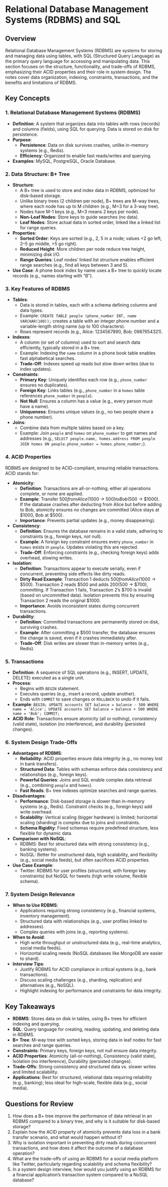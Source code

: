 # Relational Database Management Systems (RDBMS) and SQL

## Overview

Relational Database Management Systems (RDBMS) are systems for storing and managing data using tables, with SQL (Structured Query Language) as the primary query language for accessing and manipulating data. This section focuses on the structure, functionality, and trade-offs of RDBMS, emphasizing their ACID properties and their role in system design. The notes cover data organization, indexing, constraints, transactions, and the benefits and limitations of RDBMS.

## Key Concepts

### 1. Relational Database Management Systems (RDBMS)

- **Definition**: A system that organizes data into tables with rows (records) and columns (fields), using SQL for querying. Data is stored on disk for persistence.
- **Purpose**:
  - **Persistence**: Data on disk survives crashes, unlike in-memory systems (e.g., Redis).
  - **Efficiency**: Organized to enable fast reads/writes and querying.
- **Examples**: MySQL, PostgreSQL, Oracle Database.

### 2. Data Structure: B+ Tree

- **Structure**:
  - A B+ tree is used to store and index data in RDBMS, optimized for disk-based storage.
  - Unlike binary trees (2 children per node), B+ trees are M-way trees, where each node has up to M children (e.g., M=3 for a 3-way tree).
  - Nodes have M-1 keys (e.g., M=3 means 2 keys per node).
  - **Non-Leaf Nodes**: Store keys to guide searches (no data).
  - **Leaf Nodes**: Store actual data in sorted order, linked like a linked list for range queries.
- **Properties**:
  - **Sorted Order**: Keys are sorted (e.g., 2, 5 in a node; values <2 go left, 2–5 go middle, >5 go right).
  - **Reduced Height**: More children per node reduce tree height, minimizing disk I/O.
  - **Range Queries**: Leaf nodes’ linked list structure enables efficient range searches (e.g., find all keys between 3 and 5).
- **Use Case**: A phone book index by name uses a B+ tree to quickly locate records (e.g., names starting with “B”).

### 3. Key Features of RDBMS

- **Tables**:
  - Data is stored in tables, each with a schema defining columns and data types.
  - Example: `CREATE TABLE people (phone_number INT, name VARCHAR(100));` creates a table with an integer phone number and a variable-length string name (up to 100 characters).
  - Rows represent records (e.g., Alice: 1234567890, Bob: 0987654321).
- **Indexes**:
  - A column (or set of columns) used to sort and search data efficiently, typically stored in a B+ tree.
  - Example: Indexing the `name` column in a phone book table enables fast alphabetical searches.
  - **Trade-Off**: Indexes speed up reads but slow down writes (due to index updates).
- **Constraints**:
  - **Primary Key**: Uniquely identifies each row (e.g., `phone_number` ensures no duplicates).
  - **Foreign Key**: Links tables (e.g., `phone_number` in a `homes` table references `phone_number` in `people`).
  - **Not Null**: Ensures a column has a value (e.g., every person must have a name).
  - **Uniqueness**: Ensures unique values (e.g., no two people share a phone number).
- **Joins**:
  - Combine data from multiple tables based on a key.
  - Example: Join `people` and `homes` on `phone_number` to get names and addresses (e.g., `SELECT people.name, homes.address FROM people JOIN homes ON people.phone_number = homes.phone_number;`).

### 4. ACID Properties

RDBMS are designed to be ACID-compliant, ensuring reliable transactions. ACID stands for:

- **Atomicity**:
  - **Definition**: Transactions are all-or-nothing; either all operations complete, or none are applied.
  - **Example**: Transfer $500 from Alice ($1000 → $500) to Bob ($500 → $1000). If the database crashes after deducting from Alice but before adding to Bob, atomicity ensures no changes are committed (Alice stays at $1000, Bob at $500).
  - **Importance**: Prevents partial updates (e.g., money disappearing).
- **Consistency**:
  - **Definition**: Ensures the database remains in a valid state, adhering to constraints (e.g., foreign keys, not null).
  - **Example**: A foreign key constraint ensures every `phone_number` in `homes` exists in `people`. Updates violating this are rejected.
  - **Trade-Off**: Enforcing constraints (e.g., checking foreign keys) adds overhead, slowing writes.
- **Isolation**:
  - **Definition**: Transactions appear to execute serially, even if concurrent, preventing side effects like dirty reads.
  - **Dirty Read Example**: Transaction 1 deducts $500 from Alice ($1000 → $500). Transaction 2 reads $500 and adds $200 ($500 → $700), committing. If Transaction 1 fails, Transaction 2’s $700 is invalid (based on uncommitted data). Isolation prevents this by ensuring Transaction 2 reads the original $1000.
  - **Importance**: Avoids inconsistent states during concurrent transactions.
- **Durability**:
  - **Definition**: Committed transactions are permanently stored on disk, surviving crashes.
  - **Example**: After committing a $500 transfer, the database ensures the change is saved, even if it crashes immediately after.
  - **Trade-Off**: Disk writes are slower than in-memory writes (e.g., Redis).

### 5. Transactions

- **Definition**: A sequence of SQL operations (e.g., INSERT, UPDATE, DELETE) executed as a single unit.
- **Process**:
  - Begins with `BEGIN` statement.
  - Executes queries (e.g., insert a record, update another).
  - Ends with `COMMIT` to save changes or `ROLLBACK` to undo if it fails.
- **Example**: `BEGIN; UPDATE accounts SET balance = balance - 500 WHERE name = 'Alice'; UPDATE accounts SET balance = balance + 500 WHERE name = 'Bob'; COMMIT;`
- **ACID Role**: Transactions ensure atomicity (all or nothing), consistency (valid state), isolation (no interference), and durability (persisted changes).

### 6. System Design Trade-Offs

- **Advantages of RDBMS**:
  - **Reliability**: ACID properties ensure data integrity (e.g., no money lost in bank transfers).
  - **Structured Data**: Tables with schemas enforce data consistency and relationships (e.g., foreign keys).
  - **Powerful Queries**: Joins and SQL enable complex data retrieval (e.g., combining `people` and `homes`).
  - **Fast Reads**: B+ tree indexes optimize searches and range queries.
- **Disadvantages**:
  - **Performance**: Disk-based storage is slower than in-memory systems (e.g., Redis). Constraint checks (e.g., foreign keys) add write overhead.
  - **Scalability**: Vertical scaling (bigger hardware) is limited; horizontal scaling (sharding) is complex due to joins and constraints.
  - **Schema Rigidity**: Fixed schemas require predefined structure, less flexible for dynamic data.
- **Comparison with NoSQL**:
  - RDBMS: Best for structured data with strong consistency (e.g., banking systems).
  - NoSQL: Better for unstructured data, high scalability, and flexibility (e.g., social media feeds), but often sacrifices ACID properties.
- **Use Case Example**:
  - Twitter: RDBMS for user profiles (structured, with foreign key constraints) but NoSQL for tweets (high write volume, flexible schema).

### 7. System Design Relevance

- **When to Use RDBMS**:
  - Applications requiring strong consistency (e.g., financial systems, inventory management).
  - Structured data with relationships (e.g., user profiles linked to addresses).
  - Complex queries with joins (e.g., reporting systems).
- **When to Avoid**:
  - High write throughput or unstructured data (e.g., real-time analytics, social media feeds).
  - Horizontal scaling needs (NoSQL databases like MongoDB are easier to shard).
- **Interview Tips**:
  - Justify RDBMS for ACID compliance in critical systems (e.g., bank transactions).
  - Discuss scaling challenges (e.g., sharding, replication) and alternatives (e.g., NoSQL).
  - Highlight indexing for performance and constraints for data integrity.

## Key Takeaways

- **RDBMS**: Stores data on disk in tables, using B+ trees for efficient indexing and querying.
- **SQL**: Query language for creating, reading, updating, and deleting data in RDBMS.
- **B+ Tree**: M-way tree with sorted keys, storing data in leaf nodes for fast searches and range queries.
- **Constraints**: Primary keys, foreign keys, not null ensure data integrity.
- **ACID Properties**: Atomicity (all-or-nothing), Consistency (valid state), Isolation (no interference), Durability (persisted changes).
- **Trade-Offs**: Strong consistency and structured data vs. slower writes and limited scalability.
- **Applications**: Best for structured, relational data requiring reliability (e.g., banking); less ideal for high-scale, flexible data (e.g., social media).

## Questions for Review

1. How does a B+ tree improve the performance of data retrieval in an RDBMS compared to a binary tree, and why is it suitable for disk-based storage?
2. Explain how the ACID property of atomicity prevents data loss in a bank transfer scenario, and what would happen without it?
3. Why is isolation important in preventing dirty reads during concurrent transactions, and how does it affect the outcome of a database operation?
4. What are the trade-offs of using an RDBMS for a social media platform like Twitter, particularly regarding scalability and schema flexibility?
5. In a system design interview, how would you justify using an RDBMS for a financial application’s transaction system compared to a NoSQL database?

